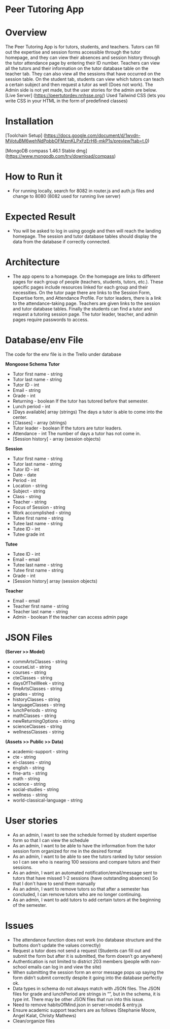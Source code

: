 # Peer Tutoring App

# Overview
The Peer Tutoring App is for tutors, students, and teachers. Tutors can fill out the expertise and session forms accessible through the tutor homepage, and they can view their absences and session history through the tutor attendance page by entering their ID number. Teachers can view all the tutors and their information on the tutor database table on the teacher tab. They can also view all the sessions that have occurred on the session table. On the student tab, students can view which tutors can teach a certain subject and then request a tutor as well (Does not work). The Admin side is not yet made, but the user stories for the admin are below.
[Live Server] (https://peertutordev.nnhsse.org/) 
Used Tailwind CSS (lets you write CSS in your HTML in the form of predefined classes)


# Installation 

[Toolchain Setup] (https://docs.google.com/document/d/1wvdn-MVotuBM6wehNdPpbbOFMzmKLPxFzErH8-mkP1s/preview?tab=t.0)

[MongoDB compass 1.46.1 Stable dmg] (https://www.mongodb.com/try/download/compass) 


# How to Run it
* For running locally, search for 8082 in router.js and auth.js files and change to 8080 (8082 used for running live server)

# Expected Result
* You will be asked to log in using google and then will reach the landing homepage. The session and tutor database tables should display the data from the database if correctly connected.

# Architecture 
* The app opens to a homepage. On the homepage are links to different pages for each group of people (teachers, students, tutors, etc.). These specific pages include resources linked for each group and their necessities. On the tutor page there are links to the Session  Form, Expertise form, and Attendance Profile. For tutor leaders, there is a link to the attendance-taking page. Teachers are given links to the session and tutor database tables. Finally the students can find a tutor and request a tutoring session page. The tutor leader, teacher, and admin pages require passwords to access. 

# Database/env File
The code for the env file is in the Trello under database 

**Mongoose Schema**
**Tutor**
* Tutor first name - string
* Tutor last name - string
* Tutor ID - int
* Email - string
* Grade - int
* Returning - boolean If the tutor has tutored before that semester.
* Lunch period - int
* [Days available] array (strings) The days a tutor is able to come into the center.
* [Classes] - array (strings)
* Tutor leader - boolean If the tutors are tutor leaders.
* Attendance - int The number of days a tutor has not come in.
* [Session history] - array (session objects)

**Session**
* Tutor first name - string
* Tutor last name - string
* Tutor ID - int
* Date - date
* Period - int
* Location - string
* Subject - string
* Class - string
* Teacher - string
* Focus of Session - string
* Work accomplished - string
* Tutee first name - string
* Tutee last name - string
* Tutee ID - int
* Tutee grade int

**Tutee**
* Tutee ID - int
* Email - email
* Tutee last name - string
* Tutee first name - string
* Grade - int
* [Session history]  array (session objects)

**Teacher**
* Email - email
* Teacher first name - string
* Teacher last name - string
* Admin - boolean If the teacher can access admin page


# JSON Files 

**(Server >> Model)**
* commArtsClasses - string
* courseList - string
* courses - string
* cteClasses - string
* daysOfTheWeek - string
* fineArtsClasses - string
* grades - string
* historyClasses - string
* languageClasses - string
* lunchPeriods - string
* mathClasses - string
* newReturningOptions - string
* scienceClasses - string
* wellnessClasses - string

**(Assets >> Public >> Data)**
* academic-support - string
* cte - string
* el-classes - string
* english - string
* fine-arts - string
* math - string
* science - string
* social-studies - string
* wellness - string
* world-classical-language - string


# User stories

* As an admin, I want to see the schedule formed by student expertise form so that I can view the schedule
* As an admin, I want to be able to have the information from the tutor session form organized for me in the desired format
* As an admin, I want to be able to see the tutors ranked by tutor session so I can see who is nearing 100 sessions and compare tutors and their sessions. 
* As an admin, I want an automated notification/email/message sent to tutors that have missed 1-2 sessions (have outstanding absences) So that I don't have to send them manually
* As an admin, I want to remove tutors so that after a semester has concluded, I can remove tutors who are no longer continuing. 
* As an admin, I want to add tutors to add certain tutors at the beginning of the semester.


# Issues
* The attendance function does not work (no database structure and the buttons don’t update the values correctly)
* Request a tutor does not send a request (Students can fill out and submit the form but after it is submitted, the form doesn’t go anywhere)
* Authentication is not limited to district 203 members (people with non-school emails can log in and view the site)
* When submitting the session form an error message pops up saying the form didn’t submit correctly despite it going into the database perfectly ok. 
* Data types in schema do not always match with JSON files. The JSON files for grade and lunchPeriod are strings in “”, but in the schema, it is type int. There may be other JSON files that run into this issue. 
* Need to remove habitsOfMind.json in server>model & entry.js
* Ensure academic support teachers are as follows (Stephanie Moore, Angel Kalat, Christy Mathews)
* Clean/organize files
